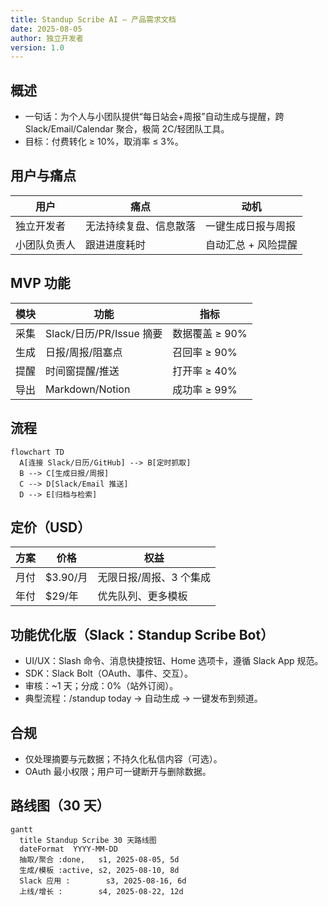 ```yaml
---
title: Standup Scribe AI — 产品需求文档
date: 2025-08-05
author: 独立开发者
version: 1.0
---
```


## 概述

- 一句话：为个人与小团队提供“每日站会+周报”自动生成与提醒，跨 Slack/Email/Calendar 聚合，极简 2C/轻团队工具。
- 目标：付费转化 ≥ 10%，取消率 ≤ 3%。

## 用户与痛点

| 用户 | 痛点 | 动机 |
| --- | --- | --- |
| 独立开发者 | 无法持续复盘、信息散落 | 一键生成日报与周报 |
| 小团队负责人 | 跟进进度耗时 | 自动汇总 + 风险提醒 |

## MVP 功能

| 模块 | 功能 | 指标 |
| --- | --- | --- |
| 采集 | Slack/日历/PR/Issue 摘要 | 数据覆盖 ≥ 90% |
| 生成 | 日报/周报/阻塞点 | 召回率 ≥ 90% |
| 提醒 | 时间窗提醒/推送 | 打开率 ≥ 40% |
| 导出 | Markdown/Notion | 成功率 ≥ 99% |

## 流程

```mermaid
flowchart TD
  A[连接 Slack/日历/GitHub] --> B[定时抓取]
  B --> C[生成日报/周报]
  C --> D[Slack/Email 推送]
  D --> E[归档与检索]
```

## 定价（USD）

| 方案 | 价格 | 权益 |
| --- | --- | --- |
| 月付 | $3.90/月 | 无限日报/周报、3 个集成 |
| 年付 | $29/年 | 优先队列、更多模板 |

## 功能优化版（Slack：Standup Scribe Bot）

- UI/UX：Slash 命令、消息快捷按钮、Home 选项卡，遵循 Slack App 规范。
- SDK：Slack Bolt（OAuth、事件、交互）。
- 审核：~1 天；分成：0%（站外订阅）。
- 典型流程：/standup today → 自动生成 → 一键发布到频道。

## 合规

- 仅处理摘要与元数据；不持久化私信内容（可选）。
- OAuth 最小权限；用户可一键断开与删除数据。

## 路线图（30 天）

```mermaid
gantt
  title Standup Scribe 30 天路线图
  dateFormat  YYYY-MM-DD
  抽取/聚合 :done,   s1, 2025-08-05, 5d
  生成/模板 :active, s2, 2025-08-10, 8d
  Slack 应用 :        s3, 2025-08-16, 6d
  上线/增长 :        s4, 2025-08-22, 12d
```